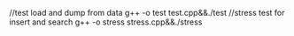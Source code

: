 //test load and dump from data
g++ -o test test.cpp&&./test
//stress test for insert and search
g++ -o stress stress.cpp&&./stress

